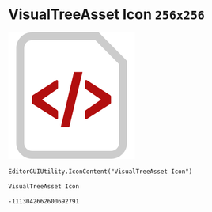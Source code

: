 # VisualTreeAsset Icon `256x256`
<img src="/img/VisualTreeAsset%20Icon.png" width=256 height=256>

``` CSharp
EditorGUIUtility.IconContent("VisualTreeAsset Icon")
```
```
VisualTreeAsset Icon
```
```
-1113042662600692791
```
